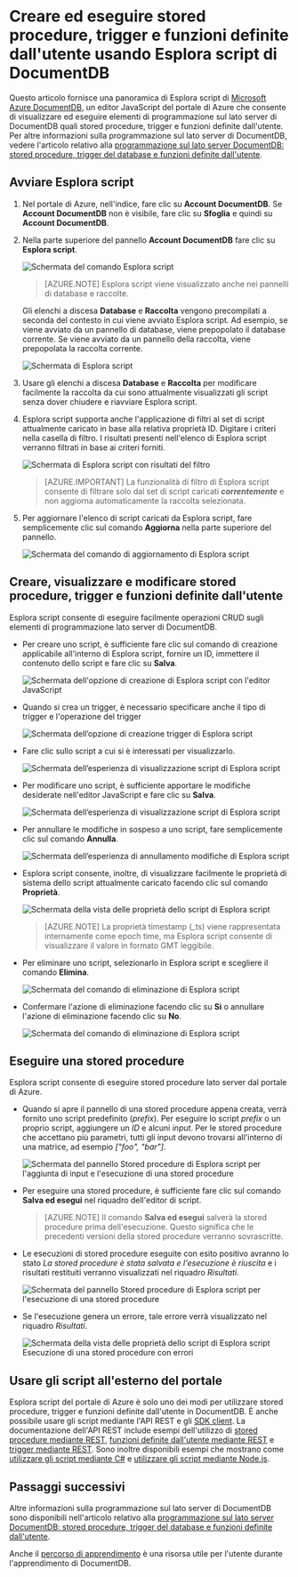 <properties
	pageTitle="Esplora script di DocumentDB, un editor JavaScript | Microsoft Azure"
	description="Informazioni su Esplora script, uno strumento del portale di Azure che consente di gestire elementi di programmazione sul lato server di DocumentDB quali stored procedure, trigger e funzioni definite dall'utente."
	keywords="Editor JavaScript"
	services="documentdb"
	authors="AndrewHoh"
	manager="jhubbard"
	editor="monicar"
	documentationCenter=""/>

<tags
	ms.service="documentdb"
	ms.workload="data-services"
	ms.tgt_pltfrm="na"
	ms.devlang="na"
	ms.topic="article"
	ms.date="02/23/2016"
	ms.author="anhoh"/>

# Creare ed eseguire stored procedure, trigger e funzioni definite dall'utente usando Esplora script di DocumentDB

Questo articolo fornisce una panoramica di Esplora script di [Microsoft Azure DocumentDB](https://azure.microsoft.com/services/documentdb/), un editor JavaScript del portale di Azure che consente di visualizzare ed eseguire elementi di programmazione sul lato server di DocumentDB quali stored procedure, trigger e funzioni definite dall'utente. Per altre informazioni sulla programmazione sul lato server di DocumentDB, vedere l'articolo relativo alla [programmazione sul lato server DocumentDB: stored procedure, trigger del database e funzioni definite dall'utente](documentdb-programming.md).

## Avviare Esplora script

1. Nel portale di Azure, nell'indice, fare clic su **Account DocumentDB**. Se **Account DocumentDB** non è visibile, fare clic su **Sfoglia** e quindi su **Account DocumentDB**.

2. Nella parte superiore del pannello **Account DocumentDB** fare clic su **Esplora script**.

	![Schermata del comando Esplora script](./media/documentdb-view-scripts/scriptexplorercommand.png)
 
    >[AZURE.NOTE] Esplora script viene visualizzato anche nei pannelli di database e raccolte.

    Gli elenchi a discesa **Database** e **Raccolta** vengono precompilati a seconda del contesto in cui viene avviato Esplora script. Ad esempio, se viene avviato da un pannello di database, viene prepopolato il database corrente. Se viene avviato da un pannello della raccolta, viene prepopolata la raccolta corrente.

	![Schermata di Esplora script](./media/documentdb-view-scripts/scriptexplorerinitial.png)

4.  Usare gli elenchi a discesa **Database** e **Raccolta** per modificare facilmente la raccolta da cui sono attualmente visualizzati gli script senza dover chiudere e riavviare Esplora script.

5. Esplora script supporta anche l'applicazione di filtri al set di script attualmente caricato in base alla relativa proprietà ID. Digitare i criteri nella casella di filtro. I risultati presenti nell'elenco di Esplora script verranno filtrati in base ai criteri forniti.

	![Schermata di Esplora script con risultati del filtro](./media/documentdb-view-scripts/scriptexplorerfilterresults.png)


	> [AZURE.IMPORTANT] La funzionalità di filtro di Esplora script consente di filtrare solo dal set di script caricati ***correntemente*** e non aggiorna automaticamente la raccolta selezionata.

5. Per aggiornare l'elenco di script caricati da Esplora script, fare semplicemente clic sul comando **Aggiorna** nella parte superiore del pannello.

	![Schermata del comando di aggiornamento di Esplora script](./media/documentdb-view-scripts/scriptexplorerrefresh.png)


## Creare, visualizzare e modificare stored procedure, trigger e funzioni definite dall'utente

Esplora script consente di eseguire facilmente operazioni CRUD sugli elementi di programmazione lato server di DocumentDB.

- Per creare uno script, è sufficiente fare clic sul comando di creazione applicabile all'interno di Esplora script, fornire un ID, immettere il contenuto dello script e fare clic su **Salva**.

	![Schermata dell'opzione di creazione di Esplora script con l'editor JavaScript](./media/documentdb-view-scripts/scriptexplorercreatecommand.png)

- Quando si crea un trigger, è necessario specificare anche il tipo di trigger e l'operazione del trigger

	![Schermata dell’opzione di creazione trigger di Esplora script](./media/documentdb-view-scripts/scriptexplorercreatetrigger.png)

- Fare clic sullo script a cui si è interessati per visualizzarlo.

	![Schermata dell’esperienza di visualizzazione script di Esplora script](./media/documentdb-view-scripts/scriptexplorerviewscript.png)

- Per modificare uno script, è sufficiente apportare le modifiche desiderate nell'editor JavaScript e fare clic su **Salva**.

	![Schermata dell’esperienza di visualizzazione script di Esplora script](./media/documentdb-view-scripts/scriptexplorereditscript.png)

- Per annullare le modifiche in sospeso a uno script, fare semplicemente clic sul comando **Annulla**.

	![Schermata dell’esperienza di annullamento modifiche di Esplora script](./media/documentdb-view-scripts/scriptexplorerdiscardchanges.png)

- Esplora script consente, inoltre, di visualizzare facilmente le proprietà di sistema dello script attualmente caricato facendo clic sul comando **Proprietà**.

	![Schermata della vista delle proprietà dello script di Esplora script](./media/documentdb-view-scripts/scriptproperties.png)

	> [AZURE.NOTE] La proprietà timestamp (\_ts) viene rappresentata internamente come epoch time, ma Esplora script consente di visualizzare il valore in formato GMT leggibile.

- Per eliminare uno script, selezionarlo in Esplora script e scegliere il comando **Elimina**.

	![Schermata del comando di eliminazione di Esplora script](./media/documentdb-view-scripts/scriptexplorerdeletescript1.png)

- Confermare l'azione di eliminazione facendo clic su **Sì** o annullare l'azione di eliminazione facendo clic su **No**.

	![Schermata del comando di eliminazione di Esplora script](./media/documentdb-view-scripts/scriptexplorerdeletescript2.png)

## Eseguire una stored procedure

Esplora script consente di eseguire stored procedure lato server dal portale di Azure.

- Quando si apre il pannello di una stored procedure appena creata, verrà fornito uno script predefinito (*prefix*). Per eseguire lo script *prefix* o un proprio script, aggiungere un *ID* e alcuni *input*. Per le stored procedure che accettano più parametri, tutti gli input devono trovarsi all'interno di una matrice, ad esempio *["foo", "bar"]*.

	![Schermata del pannello Stored procedure di Esplora script per l'aggiunta di input e l'esecuzione di una stored procedure](./media/documentdb-view-scripts/documentdb-execute-a-stored-procedure-input.png)

- Per eseguire una stored procedure, è sufficiente fare clic sul comando **Salva ed esegui** nel riquadro dell'editor di script.

	> [AZURE.NOTE] Il comando **Salva ed esegui** salverà la stored procedure prima dell'esecuzione. Questo significa che le precedenti versioni della stored procedure verranno sovrascritte.

- Le esecuzioni di stored procedure eseguite con esito positivo avranno lo stato *La stored procedure è stata salvata e l'esecuzione è riuscita* e i risultati restituiti verranno visualizzati nel riquadro *Risultati*.

	![Schermata del pannello Stored procedure di Esplora script per l'esecuzione di una stored procedure](./media/documentdb-view-scripts/documentdb-execute-a-stored-procedure.png)

- Se l'esecuzione genera un errore, tale errore verrà visualizzato nel riquadro *Risultati*.

	![Schermata della vista delle proprietà dello script di Esplora script Esecuzione di una stored procedure con errori](./media/documentdb-view-scripts/documentdb-execute-a-stored-procedure-error.png)

## Usare gli script all'esterno del portale

Esplora script del portale di Azure è solo uno dei modi per utilizzare stored procedure, trigger e funzioni definite dall'utente in DocumentDB. È anche possibile usare gli script mediante l'API REST e gli [SDK client](documentdb-sdk-dotnet.md). La documentazione dell'API REST include esempi dell'utilizzo di [stored procedure mediante REST](https://msdn.microsoft.com/library/azure/mt489092.aspx), [funzioni definite dall'utente mediante REST](https://msdn.microsoft.com/library/azure/dn781481.aspx) e [trigger mediante REST](https://msdn.microsoft.com/library/azure/mt489116.aspx). Sono inoltre disponibili esempi che mostrano come [utilizzare gli script mediante C#](documentdb-dotnet-samples.md#server-side-programming-examples) e [utilizzare gli script mediante Node.js](documentdb-nodejs-samples.md#server-side-programming-examples).

## Passaggi successivi

Altre informazioni sulla programmazione sul lato server di DocumentDB sono disponibili nell'articolo relativo alla [programmazione sul lato server DocumentDB: stored procedure, trigger del database e funzioni definite dall'utente](documentdb-programming.md).

Anche il [percorso di apprendimento](https://azure.microsoft.com/documentation/learning-paths/documentdb/) è una risorsa utile per l'utente durante l'apprendimento di DocumentDB.

<!---HONumber=AcomDC_0323_2016-->